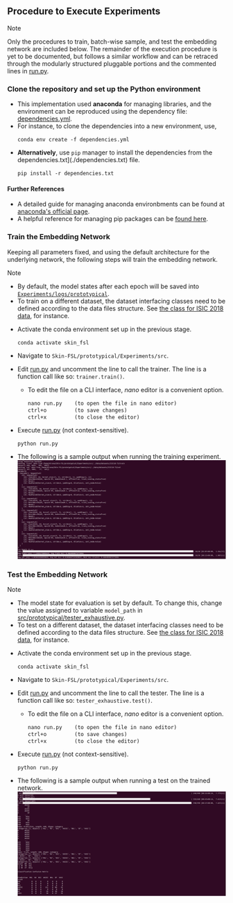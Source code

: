## Procedure to Execute Experiments

> [!Note]
> Only the procedures to train, batch-wise sample, and test the embedding network are included below.
> The remainder of the execution procedure is yet to be documented, but follows a similar workflow and can be retraced through the modularly structured pluggable portions and the commented lines in [run.py](src/run.py).

### Clone the repository and set up the Python environment
  - This implementation used **anaconda** for managing libraries, and the environment can be reproduced using the dependency file: [dependencies.yml](./dependencies.yml).
  - For instance, to clone the dependencies into a new environment, use,
    ```
    conda env create -f dependencies.yml
    ```
  - **Alternatively**, use `pip` manager to install the dependencies from the dependencies.txt](./dependencies.txt) file.
      ```
      pip install -r dependencies.txt
      ```
      

  #### Further References
  - A detailed guide for managing anaconda environbments can be found at [anaconda's official page](https://conda.io/projects/conda/en/latest/user-guide/tasks/manage-environments.html).
  - A helpful reference for managing pip packages can be [found here](https://note.nkmk.me/en/python-pip-install-requirements/).

### Train the Embedding Network

Keeping all parameters fixed, and using the default architecture for the underlying network, the following steps will train the embedding network.

> [!Note]
> - By default, the model states after each epoch will be saved into [`Experiments/logs/prototypical`](./Experiments/logs/prototypical).
> - To train on a different dataset, the dataset interfacing classes need to be defined according to the data files structure. See [the class for ISIC 2018 data](/Experiments/src/data/ISIC18_T3_Dataset.py), for instance.

- Activate the conda environment set up in the previous stage.
  ```
  conda activate skin_fsl
  ```
- Navigate to `Skin-FSL/prototypical/Experiments/src`.
- Edit [run.py](src/run.py) and uncomment the line to call the trainer. The line is a function call like so: `trainer.train()`.
  - To edit the file on a CLI interface, *nano* editor is a convenient option.
    ```
    nano run.py    (to open the file in nano editor)
    ctrl+o         (to save changes)
    ctrl+x         (to close the editor)
    ```
- Execute [run.py](src/run.py) (not context-sensitive).
  ```
  python run.py
  ```
  
- The following is a sample output when running the training experiment.
  <img src="../Docs/assets/embedding-train-op.png" width="950" />

### Test the Embedding Network

> [!Note]
> - The model state for evaluation is set by default. To change this, change the value assigned to variable `model_path` in [src/prototypical/tester_exhaustive.py](src/prototypical/tester_exhaustive.py).
> - To test on a different dataset, the dataset interfacing classes need to be defined according to the data files structure. See [the class for ISIC 2018 data](/Experiments/src/data/ISIC18_T3_Dataset.py), for instance.

- Activate the conda environment set up in the previous stage.
  ```
  conda activate skin_fsl
  ```
- Navigate to `Skin-FSL/prototypical/Experiments/src`.
- Edit [run.py](src/run.py) and uncomment the line to call the tester. The line is a function call like so: `tester_exhaustive.test()`.
  - To edit the file on a CLI interface, *nano* editor is a convenient option.
    ```
    nano run.py    (to open the file in nano editor)
    ctrl+o         (to save changes)
    ctrl+x         (to close the editor)
    ```
- Execute [run.py](src/run.py) (not context-sensitive).
  ```
  python run.py
  ```

- The following is a sample output when running a test on the trained network.
  <img src="../Docs/assets/embedding-test-op.png" width="950" />
